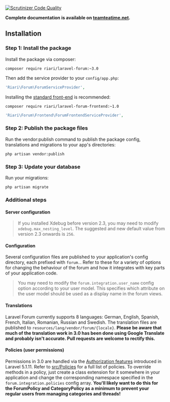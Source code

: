 [![Scrutinizer Code Quality](https://scrutinizer-ci.com/g/Riari/laravel-forum/badges/quality-score.png?b=3.0)](https://scrutinizer-ci.com/g/Riari/laravel-forum/?branch=3.0)

**Complete documentation is available on [teamteatime.net](http://teamteatime.mbp/docs/laravel-forum/introduction.md).**

## Installation

### Step 1: Install the package

Install the package via composer:

```
composer require riari/laravel-forum:~3.0
```

Then add the service provider to your `config/app.php`:

```php
'Riari\Forum\ForumServiceProvider',
```

Installing the [standard front-end](https://github.com/Riari/laravel-forum-frontend) is recommended:

```
composer require riari/laravel-forum-frontend:~1.0
```

```php
'Riari\Forum\Frontend\ForumFrontendServiceProvider',
```

### Step 2: Publish the package files

Run the vendor:publish command to publish the package config, translations and migrations to your app's directories:

`php artisan vendor:publish`

### Step 3: Update your database

Run your migrations:

`php artisan migrate`

### Additional steps

#### Server configuration

> If you installed Xdebug before version 2.3, you may need to modify `xdebug.max_nesting_level`. The suggested and new default value from version 2.3 onwards is `256`.

#### Configuration

Several configuration files are published to your application's config directory, each prefixed with `forum.`. Refer to these for a variety of options for changing the behaviour of the forum and how it integrates with key parts of your application code.

> You may need to modify the `forum.integration.user_name` config option according to your user model. This specifies which attribute on the user model should be used as a display name in the forum views.

#### Translations

Laravel Forum currently supports 8 languages: German, English, Spanish, French, Italian, Romanian, Russian and Swedish. The translation files are published to `resources/lang/vendor/forum/{locale}`. **Please be aware that much of the translation work in 3.0 has been done using Google Translate and probably isn't accurate. Pull requests are welcome to rectify this.**

#### Policies (user permissions)

Permissions in 3.0 are handled via the [Authorization features](http://laravel.com/docs/5.1/authorization) introduced in Laravel 5.1.11. Refer to [src/Policies](https://github.com/Riari/laravel-forum/tree/3.0/src/Policies) for a full list of policies. To override methods in a policy, just create a class extension for it somewhere in your application and change the corresponding namespace specified in the `forum.integration.policies` config array. **You'll likely want to do this for the ForumPolicy and CategoryPolicy as a minimum to prevent your regular users from managing categories and threads!**
